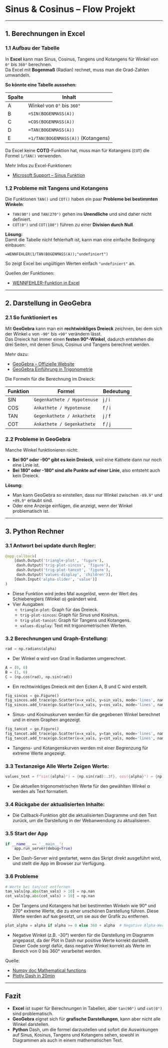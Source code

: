 # Sinus & Cosinus – Flow Projekt

---

## 1. Berechnungen in Excel  

### 1.1 Aufbau der Tabelle  
In **Excel** kann man Sinus, Cosinus, Tangens und Kotangens für Winkel von `0°` bis `360°` berechnen.  
Da Excel mit **Bogenmaß** (Radian) rechnet, muss man die Grad-Zahlen umwandeln.  

**So könnte eine Tabelle aussehen:**  

| Spalte | Inhalt |
|--------|------------------------------------|
| A      | Winkel von `0°` bis `360°`        |
| B      | `=SIN(BOGENMASS(A))`               |
| C      | `=COS(BOGENMASS(A))`               |
| D      | `=TAN(BOGENMASS(A))`               |
| E      | `=1/TAN(BOGENMASS(A))` (Kotangens) |

Da Excel keine **COT()**-Funktion hat, muss man für Kotangens (`COT`) die Formel `1/TAN()` verwenden.  

Mehr Infos zu Excel-Funktionen:  
- [Microsoft Support – Sinus Funktion](https://support.microsoft.com/de-de/office/sin-funktion-22942648-b550-4099-908c-aeebff2fd87f)  


### 1.2 Probleme mit Tangens und Kotangens  
Die Funktionen `TAN()` und `COT()` haben ein paar **Probleme bei bestimmten Winkeln**:  

- `TAN(90°)` und `TAN(270°)` gehen ins **Unendliche** und sind daher nicht definiert.  
- `COT(0°)` und `COT(180°)` führen zu einer **Division durch Null**.  

**Lösung:**  
Damit die Tabelle nicht fehlerhaft ist, kann man eine einfache Bedingung einbauen:  

```excle
=WENNFEHLER(1/TAN(BOGENMASS(A));"undefiniert")
```

So zeigt Excel bei ungültigen Werten einfach `"undefiniert"` an.  

Quellen der Funktionen:  
- [WENNFEHLER-Funktion in Excel](https://support.microsoft.com/de-de/office/wennfehler-funktion-c526fd07-caeb-47b8-8bb6-63f3e417f611)

---

## 2. Darstellung in GeoGebra  

### 2.1 So funktioniert es  
Mit **GeoGebra** kann man ein **rechtwinkliges Dreieck** zeichnen, bei dem sich der Winkel `α` von `-90°` bis `+90°` verändern lässt.  
Das Dreieck hat immer einen **festen 90°-Winkel**, dadurch entstehen die drei Seiten, mit denen Sinus, Cosinus und Tangens berechnet werden.  

Mehr dazu:  
- [GeoGebra – Offizielle Website](https://www.geogebra.org)  
- [GeoGebra Einführung in Trigonometrie](https://www.geogebra.org/m/v63uuv7w)  

Die Formeln für die Berechnung im Dreieck:  

| Funktion | Formel | Bedeutung |
|----------|--------|---------------------------|
| SIN      | `Gegenkathete / Hypotenuse` | j / i |
| COS      | `Ankathete / Hypotenuse` | f / i |
| TAN      | `Gegenkathete / Ankathete` | j / f |
| COT      | `Ankathete / Gegenkathete` | f / j |

### 2.2 Probleme in GeoGebra  
Manche Winkel funktionieren nicht:  

- **Bei 90° oder -90° gibt es kein Dreieck**, weil eine Kathete dann nur noch eine Linie ist.  
- **Bei 180° oder -180° sind alle Punkte auf einer Linie**, also entsteht auch kein Dreieck.  

**Lösung:**  
- Man kann GeoGebra so einstellen, dass nur Winkel zwischen `-89.9°` und `+89.9°` erlaubt sind.  
- Oder eine Anzeige einfügen, die anzeigt, wenn der Winkel problematisch ist.  

---

## 3. Python Rechner

### 3.1 Antwort bei update durch Regler:
```python
@app.callback(
    [dash.Output('triangle-plot', 'figure'),
     dash.Output('trig-plot-sincos', 'figure'),
     dash.Output('trig-plot-tancot', 'figure'),
     dash.Output('values-display', 'children')],
    [dash.Input('alpha-slider', 'value')]
)
```
- Diese Funktion wird jedes Mal ausgelöst, wenn der Wert des Schiebereglers (Winkel α) geändert wird.
- Vier Ausgaben:
  - `triangle-plot`: Graph für das Dreieck.
  - `trig-plot-sincos`: Graph für Sinus und Kosinus.
  - `trig-plot-tancot`: Graph für Tangens und Kotangens.
  - `values-display`: Text mit trigonometrischen Werten.

### 3.2 Berechnungen und Graph-Erstellung:

```python
rad = np.radians(alpha)
```
- Der Winkel α wird von Grad in Radianten umgerechnet.

```python
A = (0, 0)
B = (1, 0)
C = (np.cos(rad), np.sin(rad))
```
- Ein rechtwinkliges Dreieck mit den Ecken A, B und C wird erstellt.

```python
fig_sincos = go.Figure()
fig_sincos.add_trace(go.Scatter(x=x_vals, y=sin_vals, mode='lines', name='sin(α)', line=dict(color='red')))
fig_sincos.add_trace(go.Scatter(x=x_vals, y=cos_vals, mode='lines', name='cos(α)', line=dict(color='blue')))
```
- Sinus- und Kosinuskurven werden für die gegebenen Winkel berechnet und in einem Graphen angezeigt.

```python
fig_tancot = go.Figure()
fig_tancot.add_trace(go.Scatter(x=x_vals, y=tan_vals, mode='lines', name='tan(α)', line=dict(color='green')))
fig_tancot.add_trace(go.Scatter(x=x_vals, y=cot_vals, mode='lines', name='cot(α)', line=dict(color='purple')))
```
- Tangens- und Kotangenskurven werden mit einer Begrenzung für extreme Werte angezeigt.

### 3.3 Textanzeige Alle Werte Zeigen Werte:
```python
values_text = f"sin({alpha}°) = {np.sin(rad):.3f}, cos({alpha}°) = {np.cos(rad):.3f}, tan({alpha}°) = {np.tan(rad):.3f}, cot({alpha}°) = {1/np.tan(rad):.3f}"
```
- Die aktuellen trigonometrischen Werte für den gewählten Winkel α werden als Text formatiert.

### 3.4 Rückgabe der aktualisierten Inhalte:
- Die Callback-Funktion gibt die aktualisierten Diagramme und den Text zurück, um die Darstellung in der Webanwendung zu aktualisieren.

### 3.5 Start der App
```python
if __name__ == '__main__':
    app.run_server(debug=True)
```
- Der Dash-Server wird gestartet, wenn das Skript direkt ausgeführt wird, und stellt die App im Browser zur Verfügung.

### 3.6 Probleme

```python
# Werte bei tan/cot entfernen
tan_vals[np.abs(tan_vals) > 10] = np.nan
cot_vals[np.abs(cot_vals) > 10] = np.nan
```
- Der Tangens und Kotangens hat bei bestimmten Winkeln wie 90° und 270° extreme Werte, die zu einer unschönen Darstellung führen. Diese Werte werden auf `NaN` gesetzt, um sie aus der Grafik zu entfernen.

```python
plot_alpha = alpha if alpha >= 0 else 360 + alpha  # Negative Alpha-Werte -90 -> 270
```
- Negative Winkel (z.B. -30°) werden für die Darstellung im Diagramm angepasst, da der Plot in Dash nur positive Werte korrekt darstellt. Dieser Code sorgt dafür, dass negative Winkel korrekt als Werte im Bereich von 0 bis 360° verarbeitet werden.

Quelle:
- [Numpy doc Mathematical functions](https://numpy.org/doc/2.1/reference/routines.math.html)
- [Plotly Dash in 20min](https://dash.plotly.com/tutorial)

---

## Fazit  
- **Excel** ist super für Berechnungen in Tabellen, aber `tan(90°)` und `cot(0°)` sind problematisch.  
- **GeoGebra** eignet sich für **grafische Darstellungen**, kann aber nicht alle Winkel darstellen.
- **Python** Dash, um die formel darzustellen und sofort die Auswirkungen auf Sinus, Kosinus, Tangens und Kotangens sehen, sowohl in Diagrammen als auch in einem mathematischen Text.